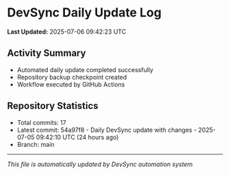 # DevSync Daily Update Log

**Last Updated:** 2025-07-06 09:42:23 UTC

## Activity Summary
- Automated daily update completed successfully
- Repository backup checkpoint created
- Workflow executed by GitHub Actions

## Repository Statistics
- Total commits: 17
- Latest commit: 54a97f8 - Daily DevSync update with changes - 2025-07-05 09:42:10 UTC (24 hours ago)
- Branch: main

---
*This file is automatically updated by DevSync automation system*
